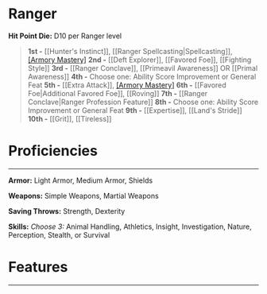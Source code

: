 # Ranger

**Hit Point Die:** D10 per Ranger level

> **1st -** [[Hunter's Instinct]], [[Ranger Spellcasting|Spellcasting]], [[Armory Mastery]](2)
> **2nd -** [[Deft Explorer]], [[Favored Foe]], [[Fighting Style]]
> **3rd -** [[Ranger Conclave]], [[Primeavil Awareness]] OR [[Primal Awareness]]
> **4th -** Choose one: Ability Score Improvement or General Feat
> **5th -** [[Extra Attack]], [[Armory Mastery]](1)
> **6th -** [[Favored Foe|Additional Favored Foe]], [[Roving]]
> **7th -** [[Ranger Conclave|Ranger Profession Feature]]
> **8th -** Choose one: Ability Score Improvement or General Feat
> **9th -** [[Expertise]], [[Land's Stride]]
> **10th -** [[Grit]], [[Tireless]]
# Proficiencies
---
**Armor:** Light Armor, Medium Armor, Shields

**Weapons:** Simple Weapons, Martial Weapons

**Saving Throws:** Strength, Dexterity

**Skills:** _Choose 3:_ Animal Handling, Athletics, Insight, Investigation, Nature, Perception, Stealth, or Survival
# Features
---
